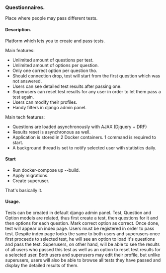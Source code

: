 ### Questionnaires.

Place where people may pass different tests.

#### Description.

Platform which lets you to create and pass tests. 

Main features:

* Unlimited amount of questions per test.
* Unlimited amount of options per question.
* Only one correct option per question tho.
* Should connection drop, test will start from the first question which was not answered.
* Users can see detailed test results after passing one.
* Superusers can reset test results for any user in order to let them pass a test again.
* Users can modify their profiles.
* Handy filters in django admin panel.

Main tech features:

* Questions are loaded asynchronously with AJAX (Djquery + DRF)
* Results reset is asynchronous as well.
* Application is stored in 2 Docker containers. 1 command is required to start.
* A background thread is set to notify selected user with statistics daily.

#### Start

* Run docker-compose up --build.
* Apply migrations.
* Create superuser.

That's basically it.

#### Usage.

Tests can be created in default django admin panel. Test, Question and Option models are related, thus first create a test, then questions for it and then options for each question.
Mark correct option as correct. Once done, test will appear on index page. Users must be registered in order to pass test. Despite index page looks the same to both users and superusers
once first proceeds to selected test, he will see an option to load it's questions and pass the test. Superusers, on other hand, will be able to see the results of all users who passed this test
as well as an option to reset test results for a selected user. Both users and superusers may edit their profile, but unlike superusers, users will also be able to browse all tests
they have passed and display the detailed results of them.

